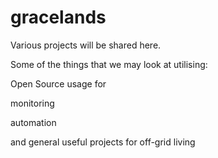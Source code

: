 # gracelands
Various projects will be shared here.

Some of the things that we may look at utilising:

<p>Open Source usage for</p>
<p></p>monitoring</p>
<p></p>automation</p>
<p></p>and general useful projects for off-grid living</p>
